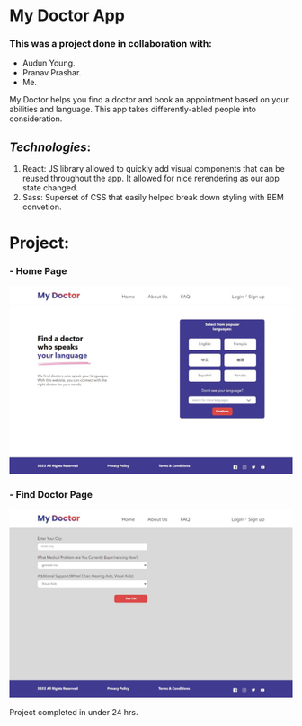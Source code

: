 # **My Doctor App**
### This was a project done in collaboration with: 
- Audun Young.
- Pranav Prashar.
- Me.

My Doctor helps you find a doctor and book an appointment based on your abilities and language. This app takes differently-abled people into consideration.

## ***Technologies***: 
1. React: JS library allowed to quickly add visual components that can be reused throughout the app. It allowed for nice rerendering as our app state changed. 
2. Sass: Superset of CSS that easily helped break down styling with BEM convetion.

# Project:
### - Home Page
![image](./screenshots/home.JPG)
### - Find Doctor Page
![image](./screenshots/doctor.JPG)


Project completed in under 24 hrs. 
